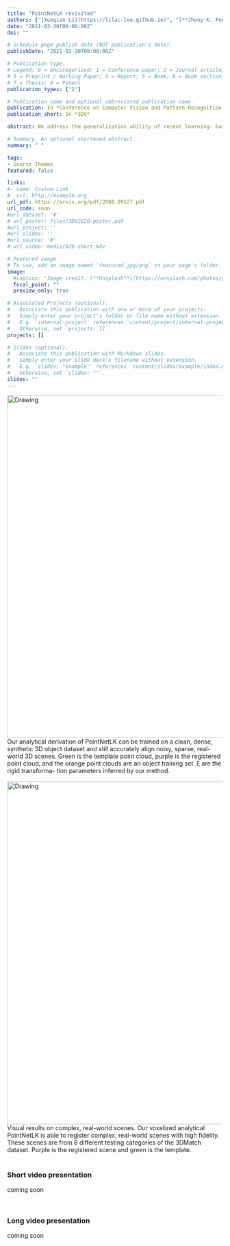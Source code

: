 ```yaml
---
title: "PointNetLK revisited"
authors: ["[Xueqian Li](https://lilac-lee.github.io)", "[**Jhony K. Pontes**](https://www.jhonykaesemodel.com)", "[Simon Lucey](http://www.cs.cmu.edu/~slucey/)"]
date: "2021-03-30T00:00:00Z"
doi: ""

# Schedule page publish date (NOT publication's date).
publishDate: "2021-03-30T00:00:00Z"

# Publication type.
# Legend: 0 = Uncategorized; 1 = Conference paper; 2 = Journal article;
# 3 = Preprint / Working Paper; 4 = Report; 5 = Book; 6 = Book section;
# 7 = Thesis; 8 = Patent
publication_types: ["1"]

# Publication name and optional abbreviated publication name.
publication: In *Conference on Computer Vision and Pattern Recognition (CVPR 2021)* -- **Oral**
publication_short: In *3DV*

abstract: We address the generalization ability of recent learning- based point cloud registration methods. Despite their success, these approaches tend to have poor performance when applied to mismatched conditions that are not well- represented in the training set, such as unseen object cat- egories, different complex scenes, or unknown depth sen- sors. In these circumstances, it has often been better to rely on classical non-learning methods (e.g., Iterative Clos- est Point), which have better generalization ability. Hybrid learning methods, that use learning for predicting point correspondences and then a deterministic step for alignment, have offered some respite, but are still limited in their generalization abilities. We revisit a recent innovation—PointNetLK—and show that the inclusion of an analytical Jacobian can exhibit remarkable generalization properties while reaping the inherent fidelity benefits of a learning framework. Our approach not only outperforms the state- of-the-art in mismatched conditions but also produces re- sults competitive with current learning methods when oper- ating on real-world test data close to the training set.

# Summary. An optional shortened abstract.
summary: " "

tags:
- Source Themes
featured: false

links:
#- name: Custom Link
#  url: http://example.org
url_pdf: https://arxiv.org/pdf/2008.09527.pdf
url_code: soon
#url_dataset: '#'
# url_poster: files/3DV2020-poster.pdf
#url_project: ''
#url_slides: ''
#url_source: '#'
# url_video: media/029-short.m4v

# Featured image
# To use, add an image named `featured.jpg/png` to your page's folder.
image:
  #caption: 'Image credit: [**Unsplash**](https://unsplash.com/photos/pLCdAaMFLTE)'
  focal_point: ""
  preview_only: true

# Associated Projects (optional).
#   Associate this publication with one or more of your projects.
#   Simply enter your project's folder or file name without extension.
#   E.g. `internal-project` references `content/project/internal-project/index.md`.
#   Otherwise, set `projects: []`.
projects: []

# Slides (optional).
#   Associate this publication with Markdown slides.
#   Simply enter your slide deck's filename without extension.
#   E.g. `slides: "example"` references `content/slides/example/index.md`.
#   Otherwise, set `slides: ""`.
slides: ""
---
```


<img src="/media/teaser-CVPR2021_1.png" alt="Drawing" style="width: 800px;"/>
Our analytical derivation of PointNetLK can be trained on a clean, dense, synthetic 3D object dataset and still accurately align noisy, sparse, real-world 3D scenes. Green is the template point cloud, purple is the registered point cloud, and the orange point clouds are an object training set. ξ are the rigid transforma- tion parameters inferred by our method.
<br/><br/>

<img src="/media/teaser-CVPR2021_2.png" alt="Drawing" style="width: 800px;"/>
Visual results on complex, real-world scenes. Our voxelized analytical PointNetLK is able to register complex, real-world scenes with high fidelity. These scenes are from 8 different testing categories of the 3DMatch dataset. Purple is the registered scene and green is the template.
<br/><br/>

### Short video presentation
coming soon
<!-- <video width="100%" height="100%" controls>
  <source src="/media/029-short.m4v"
  type="video/mp4" />
  Your browser does not support the video tag.
</video> -->

<br/>

### Long video presentation
coming soon
<!-- <video width="100%" height="100%" controls>
  <source src="/media/029-long.m4v"
  type="video/mp4" />
  Your browser does not support the video tag.
</video> -->
